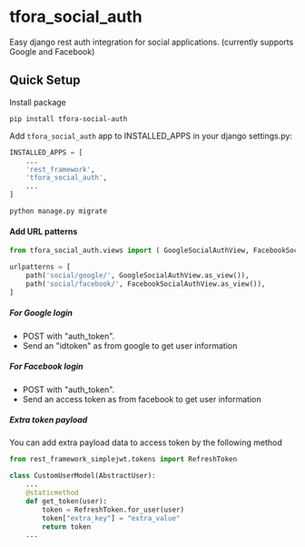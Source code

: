 # tfora_social_auth

Easy django rest auth integration for social applications. (currently supports Google and Facebook)


## Quick Setup

Install package

	pip install tfora-social-auth


Add  `tfora_social_auth` app to INSTALLED_APPS in your django settings.py:

```python
INSTALLED_APPS = [
    ...
    'rest_framework',
    'tfora_social_auth',
    ...
]
```


	python manage.py migrate


#### Add URL patterns

```python
from tfora_social_auth.views import ( GoogleSocialAuthView, FacebookSocialAuthView )

urlpatterns = [
    path('social/google/', GoogleSocialAuthView.as_view()),
    path('social/facebook/', FacebookSocialAuthView.as_view()),
]

```


##### For Google login
- POST with "auth_token".
- Send an "idtoken" as from google to get user information

##### For Facebook login
- POST with "auth_token".
- Send an access token as from facebook to get user information

##### Extra token payload
You can add extra payload data to access token by the following method

```python
from rest_framework_simplejwt.tokens import RefreshToken

class CustomUserModel(AbstractUser):
    ...
    @staticmethod
    def get_token(user):
        token = RefreshToken.for_user(user)
        token["extra_key"] = "extra_value"
        return token
    ...

		
```
